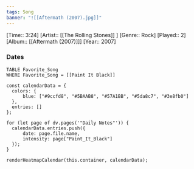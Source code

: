```yaml
---
tags: Song  
banner: "![[Aftermath (2007).jpg]]"
---
```

[Time:: 3:24]
[Artist:: [[The Rolling Stones]] ]
[Genre:: Rock]
[Played:: 2]
[Album:: [[Aftermath (2007)]]]
[Year:: 2007]
### Dates
````dataview
TABLE Favorite_Song
WHERE Favorite_Song = [[Paint It Black]]
````
  ```dataviewjs
const calendarData = { 
	colors: { 
		blue: ["#9ccfd8", "#5BAAB8", "#57A1BB", "#5da8c7", "#3e8fb0"] 
	}, 
	entries: [] 
}; 

for (let page of dv.pages('"Daily Notes"')) { 
	calendarData.entries.push({ 
		date: page.file.name, 
		intensity: page["Paint_It_Black"]
	}); 
} 

renderHeatmapCalendar(this.container, calendarData);
```
